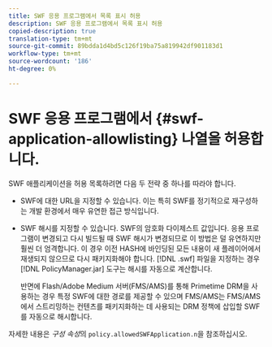 ```yaml
---
title: SWF 응용 프로그램에서 목록 표시 허용
description: SWF 응용 프로그램에서 목록 표시 허용
copied-description: true
translation-type: tm+mt
source-git-commit: 89bdda1d4bd5c126f19ba75a819942df901183d1
workflow-type: tm+mt
source-wordcount: '186'
ht-degree: 0%

---
```



# SWF 응용 프로그램에서 {#swf-application-allowlisting} 나열을 허용합니다.

SWF 애플리케이션을 허용 목록하려면 다음 두 전략 중 하나를 따라야 합니다.

* SWF에 대한 URL을 지정할 수 있습니다. 이는 특히 SWF를 정기적으로 재구성하는 개발 환경에서 매우 유연한 접근 방식입니다.
* SWF 해시를 지정할 수 있습니다. SWF의 암호화 다이제스트 값입니다. 응용 프로그램이 변경되고 다시 빌드될 때 SWF 해시가 변경되므로 이 방법은 덜 유연하지만 훨씬 더 엄격합니다. 이 경우 이전 HASH에 바인딩된 모든 내용이 새 플레이어에서 재생되지 않으므로 다시 패키지화해야 합니다. [!DNL .swf] 파일을 지정하는 경우 [!DNL PolicyManager.jar] 도구는 해시를 자동으로 계산합니다.

   반면에 Flash/Adobe Medium 서버(FMS/AMS)를 통해 Primetime DRM을 사용하는 경우 특정 SWF에 대한 경로를 제공할 수 있으며 FMS/AMS는 FMS/AMS에서 스트리밍하는 컨텐츠를 패키지화하는 데 사용되는 DRM 정책에 삽입할 SWF를 자동으로 해시합니다.

자세한 내용은 *구성 속성*&#x200B;의 `policy.allowedSWFApplication.n`을 참조하십시오.
